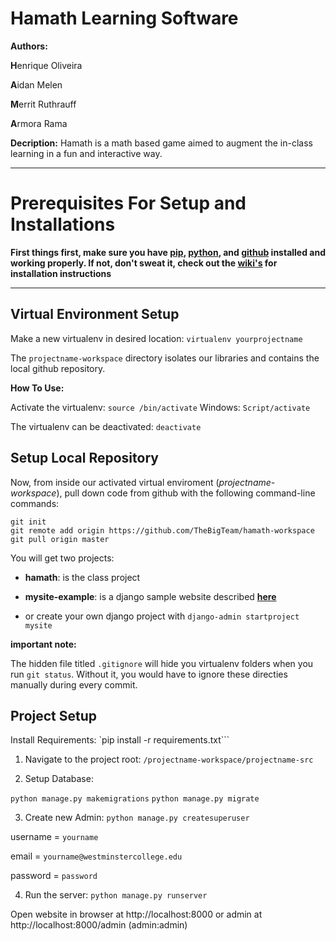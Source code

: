 # Hamath Learning Software

**Authors:**

**H**enrique Oliveira

**A**idan Melen

**M**errit Ruthrauff

**A**rmora Rama

**Decription:** Hamath is a math based game aimed to augment the in-class learning in a fun and interactive way.

***

# Prerequisites For Setup and Installations

**First things first, make sure you have [pip](https://github.com/TheBigTeam/hamath-workspace/wiki/pip-installation), [python](https://github.com/TheBigTeam/hamath-workspace/wiki/python-installation), and [github](https://github.com/TheBigTeam/hamath-workspace/wiki/github-setup) installed and working properly. If not, don't sweat it, check out the [**wiki's**](https://github.com/TheBigTeam/hamath-workspace/wiki) for installation instructions**


***

## Virtual Environment Setup

Make a new virtualenv in desired location: `virtualenv yourprojectname`

The `projectname-workspace` directory isolates our libraries and contains the local github repository.

**How To Use:**

Activate the virtualenv: `source /bin/activate`
Windows: `Script/activate`

The virtualenv can be deactivated: `deactivate`

## Setup Local Repository

Now, from inside our activated virtual enviroment (*projectname-workspace*), pull down code from github with the following command-line commands:

```
git init
git remote add origin https://github.com/TheBigTeam/hamath-workspace
git pull origin master
```

You will get two projects: 
* **hamath**: is the class project
* **mysite-example**: is a django sample website described [**here**](https://docs.djangoproject.com/en/1.9/intro/tutorial01/)

* or create your own django project with `django-admin startproject mysite`

**important note:**

The hidden file titled `.gitignore` will hide you virtualenv folders when you run `git status`. Without it, you would have to ignore these directies manually during every commit.

## Project Setup

Install Requirements: `pip install -r requirements.txt```

1. Navigate to the project root: `/projectname-workspace/projectname-src`

2. Setup Database:

`python manage.py makemigrations`
`python manage.py migrate`

3. Create new Admin: `python manage.py createsuperuser`

  username = `yourname`
  
  email = `yourname@westminstercollege.edu`

  password = `password`

4. Run the server: `python manage.py runserver`

  Open website in browser at http://localhost:8000 or admin at http://localhost:8000/admin (admin:admin)



